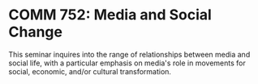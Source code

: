 # COMM 752: Media and Social Change

This seminar inquires into the range of relationships between media and social life, with a particular emphasis on media's role in movements for social, economic, and/or cultural transformation.